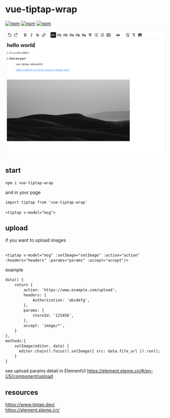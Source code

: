 # vue-tiptap-wrap

[![npm](https://img.shields.io/npm/dt/vue-tiptap-wrap)](https://www.npmjs.com/package/vue-tiptap-wrap)
[![npm](https://img.shields.io/npm/dw/vue-tiptap-wrap)](https://www.npmjs.com/package/vue-tiptap-wrap)
[![npm](https://img.shields.io/npm/v/vue-tiptap-wrap)](https://www.npmjs.com/package/vue-tiptap-wrap)

![editor](./img/editor.png)

## start

```
npm i vue-tiptap-wrap

```

and in your page

```
import tiptap from 'vue-tiptap-wrap'

<tiptap v-model="msg">
```

## upload

if you want to upload images

```

<tiptap v-model="msg" :setImage="setImage" :action="action" :headers="headers" :params="params" :accept="accept"/>

```

example

```
data() {
    return {
        action: 'https://www.example.com/upload',
        headers: {
            Authorization: 'abcdefg',
        },
        params: {
            storeId: '123456',
        },
        accept: 'image/*',
    }
},
methods:{
    setImage(editor, data) {
      editor.chain().focus().setImage({ src: data.file_url }).run();
    }
}

```

see upload params detail in ElementUI
<a href="https://element.eleme.cn/#/en-US/component/upload" target="_blank">https://element.eleme.cn/#/en-US/component/upload</a>

## resources

<a href="https://www.tiptap.dev/" target="_blank">https://www.tiptap.dev/</a><br>
<a href="https://element.eleme.cn/#/en-US/component/upload" target="_blank">https://element.eleme.cn/</a><br>
